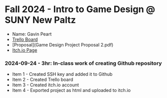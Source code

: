 # Fall 2024 - Intro to Game Design @ SUNY New Paltz
* Name: Gavin Peart
* [Trello Board](https://trello.com/invite/b/66f33bca08dab142f8d6778a/ATTIe65d6191c0e8c55ae2a05afd836321a95D03D169/new-paltz-game-design-final-project)
* [Proposal](Game Design Project Proposal 2.pdf)
* [Itch.io Page](https://gavinislightning.itch.io/the-demons-of-fuji)

### 2024-09-24 - 3hr: In-class work of creating Github repository
* Item 1 - Created SSH key and added it to Github
* Item 2 - Created Trello board
* Item 3 - Created itch.io account
* Item 4 - Exported project as html and uploaded to itch.io